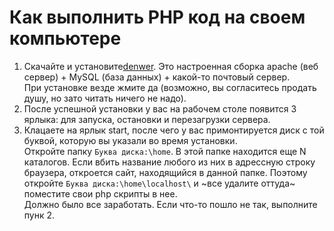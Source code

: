 # Как выполнить PHP код на своем компьютере

1. Скачайте и установите[denwer](http://www.denwer.ru/). Это настроенная сборка apache (веб сервер) + MySQL (база данных) + какой-то почтовый сервер.  
    При установке везде жмите да (возможно, вы согласитесь продать душу, но зато читать ничего не надо).  
3. После успешной установки у вас на рабочем столе появится 3 ярлыка: для запуска, остановки и перезагрузки сервера.  
4. Клацаете на ярлык start, после чего у вас примонтируется диск с той буквой, которую вы указали во время установки.  
    Откройте папку `Буква диска:\home`. В этой папке находится еще N каталогов. Если вбить название любого из них в адрессную строку браузера, откроется сайт, находящийся в данной папке. Поэтому откройте `Буква диска:\home\localhost\` и ~все удалите оттуда~ поместите свои php скрипты в нее.  
    Должно было все заработать. Если что-то пошло не так, выполните пунк 2. 
